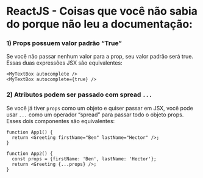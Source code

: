 # ReactJS - Coisas que você não sabia do porque não leu a documentação:

### 1) Props possuem valor padrão “True”
Se você não passar nenhum valor para a prop, seu valor padrão será true. Essas duas expressões JSX são equivalentes:
```
<MyTextBox autocomplete />
<MyTextBox autocomplete={true} />
```

### 2) Atributos podem ser passado com spread `...`
Se você já tiver `props` como um objeto e quiser passar em JSX, você pode usar `...` como um operador “spread” para passar todo o objeto props. Esses dois componentes são equivalentes:
```
function App1() {
  return <Greeting firstName="Ben" lastName="Hector" />;
}

function App2() {
  const props = {firstName: 'Ben', lastName: 'Hector'};
  return <Greeting {...props} />;
}
```

### 
